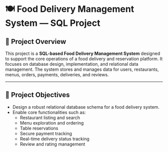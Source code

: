 # 🍽️ Food Delivery Management System — SQL Project

## 📌 Project Overview

This project is a **SQL-based Food Delivery Management System** designed to support the core operations of a food delivery and reservation platform. It focuses on database design, implementation, and relational data management. The system stores and manages data for users, restaurants, menus, orders, payments, deliveries, and reviews.

---

## 🎯 Project Objectives

- Design a robust relational database schema for a food delivery system.
- Enable core functionalities such as:
  - Restaurant listing and search
  - Menu exploration and ordering
  - Table reservations
  - Secure payment tracking
  - Real-time delivery status tracking
  - Review and rating management
